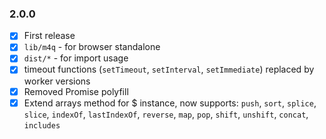 ### 2.0.0
+ [x] First release
+ [x] `lib/m4q` - for browser standalone
+ [x] `dist/*` - for import usage
+ [x] timeout functions (`setTimeout`, `setInterval`, `setImmediate`) replaced by worker versions
+ [x] Removed Promise polyfill
+ [x] Extend arrays method for $ instance, now supports: `push`, `sort`, `splice`, `slice`, `indexOf`, `lastIndexOf`, `reverse`, `map`, `pop`, `shift`, `unshift`, `concat`, `includes` 
